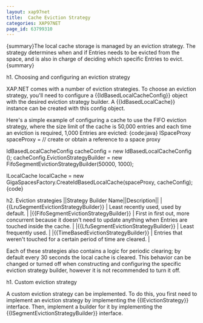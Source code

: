 ```yaml
---
layout: xap97net
title:  Cache Eviction Strategy
categories: XAP97NET
page_id: 63799310
---
```


{summary}The local cache storage is managed by an eviction strategy. The strategy determines when and if Entries needs to be evicted from the space, and is also in charge of deciding which specific Entries to evict.{summary}

h1. Choosing and configuring an eviction strategy

XAP.NET comes with a number of eviction strategies. To choose an eviction strategy, you'll need to configure a {{IdBasedLocalCacheConfig}} object with the desired eviction strategy builder. A {{IdBasedLocalCache}} instance can be created with this config object.

Here's a simple example of configuring a cache to use the FIFO eviction strategy, where the size limit of the cache is 50,000 entries and each time an eviction is required, 1,000 Entries are evicted:
{code:java}
ISpaceProxy spaceProxy = // create or obtain a reference to a space proxy

IdBasedLocalCacheConfig cacheConfig = new IdBasedLocalCacheConfig ();
cacheConfig.EvictionStrategyBuilder = new FifoSegmentEvictionStrategyBuilder(50000, 1000);

ILocalCache localCache = new GigaSpacesFactory.CreateIdBasedLocalCache(spaceProxy, cacheConfig);
{code}

h2. Eviction strategies
||Strategy Builder Name||Description||
|{{LruSegmentEvictionStrategyBuilder}} | Least recently used, used by default. |
|{{FifoSegmentEvictionStrategyBuilder}} | First in first out, more concurrent because it doesn't need to update anything when Entries are touched inside the cache. |
|{{LfuSegmentEvictionStrategyBuilder}} | Least frequently used. |
|{{TimeBasedEvictionStrategyBuilder}} | Entries that weren't touched for a certain period of time are cleared. |

Each of these strategies also contains a logic for periodic clearing; by default every 30 seconds the local cache is cleared. This behavior can be changed or turned off when constructing and configuring the specific eviction strategy builder, however it is not recommended to turn it off.

h1. Custom eviction strategy

A custom eviction strategy can be implemented. To do this, you first need to implement an eviction strategy by implementing the {{IEvictionStrategy}} interface. Then, implement a builder for it by implementing the {{ISegmentEvictionStrategyBuilder}} interface.